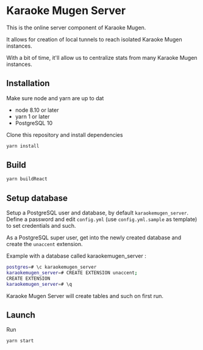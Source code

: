 # Karaoke Mugen Server

This is the online server component of Karaoke Mugen.

It allows for creation of local tunnels to reach isolated Karaoke Mugen instances.

With a bit of time, it'll allow us to centralize stats from many Karaoke Mugen instances.

## Installation

Make sure node and yarn are up to dat

* node 8.10 or later
* yarn 1 or later
* PostgreSQL 10

Clone this repository and install dependencies

```sh
yarn install
```

## Build

```sh
yarn buildReact
```

## Setup database

Setup a PostgreSQL user and database, by default `karaokemugen_server`. Define a password and edit `config.yml` (use `config.yml.sample` as template) to set credentials and such.

As a PostgreSQL super user, get into the newly created database and create the `unaccent` extension.

Example with a database called karaokemugen_server :

```sh
postgres=# \c karaokemugen_server
karaokemugen_server=# CREATE EXTENSION unaccent;
CREATE EXTENSION
karaokemugen_server=# \q
```

Karaoke Mugen Server will create tables and such on first run.

## Launch

Run

```sh
yarn start
```
